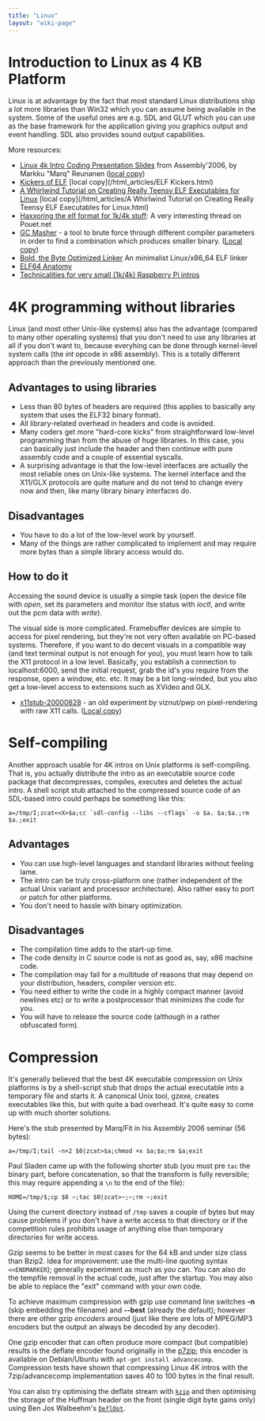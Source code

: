 ```yaml
---
title: "Linux"
layout: "wiki-page"
---
```


# Introduction to Linux as 4 KB Platform

Linux is at advantage by the fact that most standard Linux distributions ship a lot more libraries than Win32 which you can assume being available in the system. Some of the useful ones are e.g. SDL and GLUT which you can use as the base framework for the application giving you graphics output and event handling. SDL also provides sound output capabilities.

More resources:

*   [Linux 4k Intro Coding Presentation Slides](http://ftp.kameli.net/pub/fit/misc/presis_asm06.pdf "http://ftp.kameli.net/pub/fit/misc/presis asm06.pdf") from Assembly'2006, by Markku "Marq" Reunanen ([local copy](https://files.scene.org/view/resources/in4k/linux_4k_intro_coding_asm06.pdf))
*   [Kickers of ELF](http://www.muppetlabs.com/~breadbox/software/elfkickers.html "http://www.muppetlabs.com/~breadbox/software/elfkickers.html") [local copy](/html_articles/ELF Kickers.html)
*   [A Whirlwind Tutorial on Creating Really Teensy ELF Executables for Linux](http://www.muppetlabs.com/~breadbox/software/tiny/teensy.html "http://www.muppetlabs.com/~breadbox/software/tiny/teensy.html") [local copy](/html_articles/A Whirlwind Tutorial on Creating Really Teensy ELF Executables for Linux.html)
*   [Haxxoring the elf format for 1k/4k stuff](http://www.pouet.net/topic.php?which=5392 "http://www.pouet.net/topic.php?which=5392"): A very interesting thread on Pouet.net
*   [GC Masher](http://ftp.kameli.net/pub/fit/misc/gcmasher11082005.tar.gz "http://ftp.kameli.net/pub/fit/misc/gcmasher11082005.tar.gz") - a tool to brute force through different compiler parameters in order to find a combination which produces smaller binary. ([Local copy](https://files.scene.org/view/resources/in4k/gcmasher11082005.tar.gz))
*   [Bold, the Byte Optimized Linker](http://www.alrj.org/projects/bold/ "http://www.alrj.org/projects/bold/") An minimalist Linux/x86_64 ELF linker
*   [ELF64 Anatomy](/index.php?title=ELF64_Anatomy "ELF64 Anatomy")
*   [Technicalities for very small (1k/4k) Raspberry Pi intros](http://www.pouet.net/topic.php?which=10915)

# 4K programming without libraries

Linux (and most other Unix-like systems) also has the advantage (compared to many other operating systems) that you don't need to use any libraries at all if you don't want to, because everyhing can be done through kernel-level system calls (the _int_ opcode in x86 assembly). This is a totally different approach than the previously mentioned one.

## Advantages to using libraries

*   Less than 80 bytes of headers are required (this applies to basically any system that uses the ELF32 binary format).
*   All library-related overhead in headers and code is avoided.
*   Many coders get more "hard-core kicks" from straightforward low-level programming than from the abuse of huge libraries. In this case, you can basically just include the header and then continue with pure assembly code and a couple of essential syscalls.
*   A surprising advantage is that the low-level interfaces are actually the most reliable ones on Unix-like systems. The kernel interface and the X11/GLX protocols are quite mature and do not tend to change every now and then, like many library binary interfaces do.

## Disadvantages

*   You have to do a lot of the low-level work by yourself.
*   Many of the things are rather complicated to implement and may require more bytes than a simple library access would do.

## How to do it

Accessing the sound device is usually a simple task (open the device file with _open_, set its parameters and monitor itse status with _ioctl_, and write out the pcm data with _write_).

The visual side is more complicated. Framebuffer devices are simple to access for pixel rendering, but they're not very often available on PC-based systems. Therefore, if you want to do decent visuals in a compatible way (and text terminal output is not enough for you), you must learn how to talk the X11 protocol in a low level. Basically, you establish a connection to localhost:6000, send the initial request, grab the id's you require from the response, open a window, etc. etc. It may be a bit long-winded, but you also get a low-level access to extensions such as XVideo and GLX.

*   [x11stub-20000828](http://www.pelulamu.net/pwp/x11stub-20000828.tar.gz "http://www.pelulamu.net/pwp/x11stub-20000828.tar.gz") - an old experiment by viznut/pwp on pixel-rendering with raw X11 calls. ([Local copy](ftp://ftp.untergrund.net/users/in4kadmin/files/x11stub-20000828.tar.gz "ftp://ftp.untergrund.net/users/in4kadmin/files/x11stub-20000828.tar.gz"))

# Self-compiling

Another approach usable for 4K intros on Unix platforms is self-compiling. That is, you actually distribute the intro as an executable source code package that decompresses, compiles, executes and deletes the actual intro. A shell script stub attached to the compressed source code of an SDL-based intro could perhaps be something like this:

```
a=/tmp/I;zcat<<X>$a;cc `sdl-config --libs --cflags` -o $a. $a;$a.;rm $a.;exit
```

## Advantages

*   You can use high-level languages and standard libraries without feeling lame.
*   The intro can be truly cross-platform one (rather independent of the actual Unix variant and processor architecture). Also rather easy to port or patch for other platforms.
*   You don't need to hassle with binary optimization.

## Disadvantages

*   The compilation time adds to the start-up time.
*   The code density in C source code is not as good as, say, x86 machine code.
*   The compilation may fail for a multitude of reasons that may depend on your distribution, headers, compiler version etc.
*   You need either to write the code in a highly compact manner (avoid newlines etc) or to write a postprocessor that minimizes the code for you.
*   You will have to release the source code (although in a rather obfuscated form).

# Compression

It's generally believed that the best 4K executable compression on Unix platforms is by a shell-script stub that drops the actual executable into a temporary file and starts it. A canonical Unix tool, gzexe, creates executables like this, but with quite a bad overhead. It's quite easy to come up with much shorter solutions.

Here's the stub presented by Marq/Fit in his Assembly 2006 seminar (56 bytes):

```
a=/tmp/I;tail -n+2 $0|zcat>$a;chmod +x $a;$a;rm $a;exit
```

Paul Sladen came up with the following shorter stub (you must pre `tac` the binary part, before concatenation, so that the transform is fully reversible; this may require appending a `\n` to the end of the file):

```
HOME=/tmp/$;cp $0 ~;tac $0|zcat>~;~;rm ~;exit
```

Using the current directory instead of `/tmp` saves a couple of bytes but may cause problems if you don't have a write access to that directory or if the competition rules prohibits usage of anything else than temporary directories for write access.

Gzip seems to be better in most cases for the 64 kB and under size class than Bzip2\. Idea for improvement: use the multi-line quoting syntax `<<ENDMARKER`); generally experiment as much as you can. You can also do the tempfile removal in the actual code, just after the startup. You may also be able to replace the "exit" command with your own code.

To achieve maximum compression with gzip use command line switches **-n** (skip embedding the filename) and **--best** (already the default); however there are other gzip _encoders_ around (just like there are lots of MPEG/MP3 encoders but the output an always be decoded by any decoder).

One gzip encoder that can often produce more compact (but compatible) results is the deflate encoder found originally in the [p7zip](http://p7zip.sourceforge.net/ "http://p7zip.sourceforge.net/"); this encoder is available on Debian/Ubuntu with `apt-get install advancecomp`. Compression tests have shown that compressing Linux 4K intros with the 7zip/advancecomp implementation saves 40 to 100 bytes in the final result.

You can also try optimising the deflate stream with [`kzip`](http://www.jonof.id.au/index.php?p=kenutils "http://www.jonof.id.au/index.php?p=kenutils") and then optimising the storage of the Huffman header on the front (single digit byte gains only) using Ben Jos Walbeehm's [`DeflOpt`](http://www.walbeehm.com/download/ "http://www.walbeehm.com/download/").
